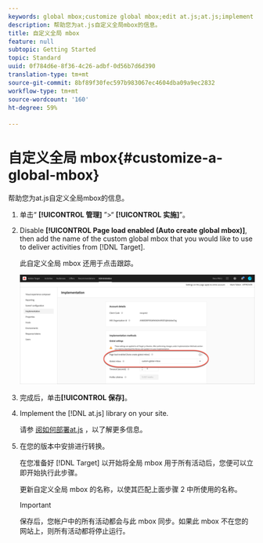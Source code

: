 ```yaml
---
keywords: global mbox;customize global mbox;edit at.js;at.js;implement at.js
description: 帮助您为at.js自定义全局mbox的信息。
title: 自定义全局 mbox
feature: null
subtopic: Getting Started
topic: Standard
uuid: 0f784d6e-8f36-4c26-adbf-0d56b7d6d390
translation-type: tm+mt
source-git-commit: 8bf89f30fec597b983067ec4604dba09a9ec2832
workflow-type: tm+mt
source-wordcount: '160'
ht-degree: 59%

---
```



# 自定义全局 mbox{#customize-a-global-mbox}

帮助您为at.js自定义全局mbox的信息。

1. 单击“ **[!UICONTROL 管理]** ”>“ **[!UICONTROL 实施]**”。

1. Disable **[!UICONTROL Page load enabled (Auto create global mbox)]**, then add the name of the custom global mbox that you would like to use to deliver activities from [!DNL Target].

   此自定义全局 mbox 还用于点击跟踪。

   ![custom-global-mbox](/help/c-implementing-target/c-implementing-target-for-client-side-web/t-mbox-download/c-understanding-global-mbox/assets/custom-global-mbox.png)

1. 完成后，单击&#x200B;**[!UICONTROL 保存]**。

1. Implement the [!DNL at.js] library on your site.

   请参 [阅如何部署at.js](/help/c-implementing-target/c-implementing-target-for-client-side-web/how-to-deployatjs/how-to-deployatjs.md) ，以了解更多信息。

1. 在您的版本中安排进行转换。

   在您准备好 [!DNL Target] 以开始将全局 mbox 用于所有活动后，您便可以立即开始执行此步骤。

   更新自定义全局 mbox 的名称，以使其匹配上面步骤 2 中所使用的名称。

   >[!IMPORTANT]
   >
   >保存后，您帐户中的所有活动都会与此 mbox 同步。如果此 mbox 不在您的网站上，则所有活动都将停止运行。

